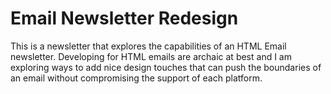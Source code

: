 # Email Newsletter Redesign

This is a newsletter that explores the capabilities of an HTML Email newsletter. Developing for HTML emails are archaic at best and I am exploring ways to add nice design touches that can push the boundaries of an email without compromising the support of each platform.
